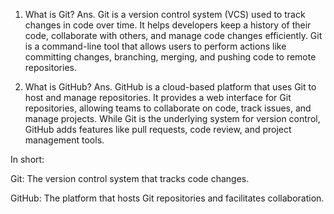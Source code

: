 1. What is Git?
Ans. Git is a version control system (VCS) used to track changes in code over time. It helps developers keep a history of their code, collaborate with others, and manage code changes efficiently. Git is a command-line tool that allows users to perform actions like committing changes, branching, merging, and pushing code to remote repositories.

2. What is GitHub?
Ans. GitHub is a cloud-based platform that uses Git to host and manage repositories. It provides a web interface for Git repositories, allowing teams to collaborate on code, track issues, and manage projects. While Git is the underlying system for version control, GitHub adds features like pull requests, code review, and project management tools.

In short:

Git: The version control system that tracks code changes.

GitHub: The platform that hosts Git repositories and facilitates collaboration.
